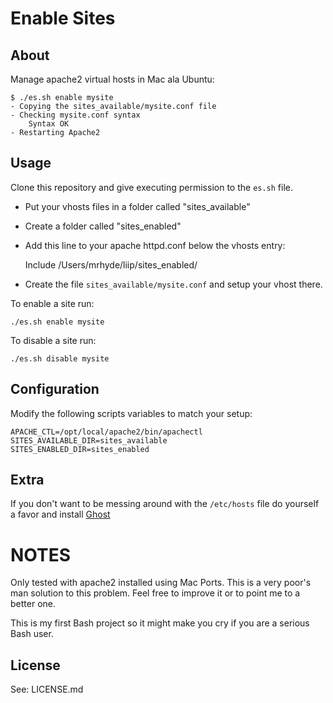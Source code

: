 # Enable Sites #

## About ##

Manage apache2 virtual hosts in Mac ala Ubuntu:

	$ ./es.sh enable mysite
	- Copying the sites_available/mysite.conf file
	- Checking mysite.conf syntax
	    Syntax OK
	- Restarting Apache2

## Usage ##

Clone this repository and give executing permission to the `es.sh` file.

- Put your vhosts files in a folder called "sites_available"
- Create a folder called "sites_enabled"
- Add this line to your apache httpd.conf below the vhosts entry:

	Include /Users/mrhyde/liip/sites_enabled/

- Create the file `sites_available/mysite.conf` and setup your vhost there.

To enable a site run:

	./es.sh enable mysite
	
To disable a site run:

	./es.sh disable mysite

## Configuration ##

Modify the following scripts variables to match your setup:

	APACHE_CTL=/opt/local/apache2/bin/apachectl
	SITES_AVAILABLE_DIR=sites_available
	SITES_ENABLED_DIR=sites_enabled

## Extra ##

If you don't want to be messing around with the `/etc/hosts` file do yourself a favor and install [Ghost](http://thechangelog.com/post/434045062/ghost-means-never-having-to-touch-etc-hosts-again)

# NOTES #

Only tested with apache2 installed using Mac Ports. This is a very poor's man solution to this problem. Feel free to improve it or to point me to a better one. 

This is my first Bash project so it might make you cry if you are a serious Bash user.

## License ##

See: LICENSE.md
